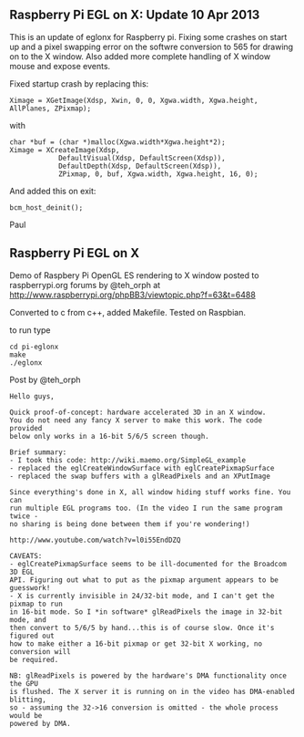 Raspberry Pi EGL on X: Update 10 Apr 2013
----------------------------------------

This is an update of eglonx for Raspberry pi. Fixing some crashes on start up and
a pixel swapping error on the softwre conversion to 565 for drawing on 
to the X window. Also added more complete handling of X window mouse and expose
events.

Fixed startup crash by replacing this:

	Ximage = XGetImage(Xdsp, Xwin, 0, 0, Xgwa.width, Xgwa.height, AllPlanes, ZPixmap);

with

	char *buf = (char *)malloc(Xgwa.width*Xgwa.height*2);
	Ximage = XCreateImage(Xdsp,
                DefaultVisual(Xdsp, DefaultScreen(Xdsp)),
                DefaultDepth(Xdsp, DefaultScreen(Xdsp)),
                ZPixmap, 0, buf, Xgwa.width, Xgwa.height, 16, 0);

And added this on exit:

	bcm_host_deinit();


Paul



Raspberry Pi EGL on X
---------------------

Demo of Raspbery Pi OpenGL ES rendering to X window posted to raspberrypi.org
forums by @teh_orph at http://www.raspberrypi.org/phpBB3/viewtopic.php?f=63&t=6488

Converted to c from c++, added Makefile. Tested on Raspbian.

to run type

	cd pi-eglonx
	make
	./eglonx

Post by @teh_orph

	Hello guys,

	Quick proof-of-concept: hardware accelerated 3D in an X window. 
	You do not need any fancy X server to make this work. The code provided 
	below only works in a 16-bit 5/6/5 screen though.

	Brief summary:
	- I took this code: http://wiki.maemo.org/SimpleGL_example
	- replaced the eglCreateWindowSurface with eglCreatePixmapSurface
	- replaced the swap buffers with a glReadPixels and an XPutImage

	Since everything's done in X, all window hiding stuff works fine. You can 
	run multiple EGL programs too. (In the video I run the same program twice - 
	no sharing is being done between them if you're wondering!)

	http://www.youtube.com/watch?v=l0i55EndDZQ

	CAVEATS:
	- eglCreatePixmapSurface seems to be ill-documented for the Broadcom 3D EGL 
	API. Figuring out what to put as the pixmap argument appears to be guesswork!
	- X is currently invisible in 24/32-bit mode, and I can't get the pixmap to run 
	in 16-bit mode. So I *in software* glReadPixels the image in 32-bit mode, and 
	then convert to 5/6/5 by hand...this is of course slow. Once it's figured out 
	how to make either a 16-bit pixmap or get 32-bit X working, no conversion will 
	be required.

	NB: glReadPixels is powered by the hardware's DMA functionality once the GPU 
	is flushed. The X server it is running on in the video has DMA-enabled blitting, 
	so - assuming the 32->16 conversion is omitted - the whole process would be 
	powered by DMA.

